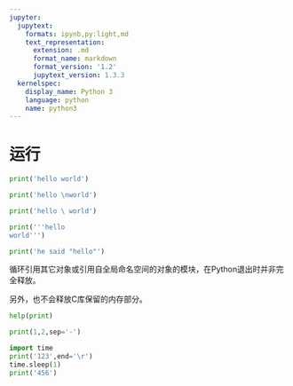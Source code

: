 ```yaml
---
jupyter:
  jupytext:
    formats: ipynb,py:light,md
    text_representation:
      extension: .md
      format_name: markdown
      format_version: '1.2'
      jupytext_version: 1.3.3
  kernelspec:
    display_name: Python 3
    language: python
    name: python3
---
```


# 运行

```python
print('hello world')

```

```python
print('hello \nworld')

```

```python
print('hello \ world')

```

```python
print('''hello
world''')
```

```python
print('he said "hello"')
```

循环引用其它对象或引用自全局命名空间的对象的模块，在Python退出时并非完全释放。

另外，也不会释放C库保留的内存部分。

```python
help(print)
```

```python
print(1,2,sep='-')
```

```python
import time
print('123',end='\r')
time.sleep(1)
print('456')
```
